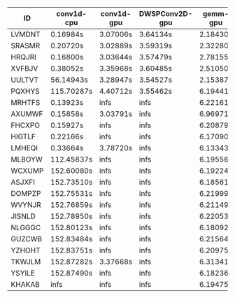 |ID|conv1d-cpu|conv1d-gpu|DWSPConv2D-gpu|gemm-gpu|avg|
|-|-|-|-|-|-|
|LVMDNT|0.16984s|3.07006s|3.64134s|2.18430s|2.26638s|
|SRASMR|0.20720s|3.02889s|3.59319s|2.32280s|2.28802s|
|HRQJRI|0.16800s|3.03644s|3.57479s|2.78155s|2.39019s|
|XVFBJV|0.38052s|3.35968s|3.60485s|2.51050s|2.46389s|
|UULTVT|56.14943s|3.28947s|3.54527s|2.15387s|16.28451s|
|PQXHYS|115.70287s|4.40712s|3.55462s|6.19441s|32.46476s|
|MRHTFS|0.13923s|infs|infs|6.22161s|infs|
|AXUMWF|0.15858s|3.03791s|infs|6.96971s|infs|
|FHCXPO|0.15927s|infs|infs|6.20879s|infs|
|HIGTLF|0.22166s|infs|infs|6.17090s|infs|
|LMHEQI|0.33664s|3.78720s|infs|6.13343s|infs|
|MLBOYW|112.45837s|infs|infs|6.19556s|infs|
|WCXUMP|152.60080s|infs|infs|6.19224s|infs|
|ASJXFI|152.73510s|infs|infs|6.18561s|infs|
|DOMPZP|152.75531s|infs|infs|6.21999s|infs|
|WVYNJR|152.76859s|infs|infs|6.21149s|infs|
|JISNLD|152.78950s|infs|infs|6.22053s|infs|
|NLGGGC|152.80123s|infs|infs|6.18092s|infs|
|GUZCWB|152.83484s|infs|infs|6.21564s|infs|
|YZHOHT|152.83751s|infs|infs|6.20975s|infs|
|TKWJLM|152.87282s|3.37668s|infs|6.31341s|infs|
|YSYILE|152.87490s|infs|infs|6.18236s|infs|
|KHAKAB|infs|infs|infs|6.19475s|infs|
